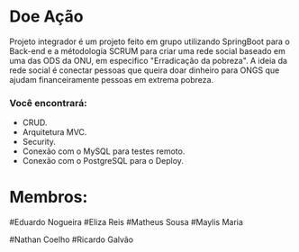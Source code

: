 # Doe Ação
Projeto integrador é um projeto feito em grupo utilizando SpringBoot para o Back-end e a métodologia SCRUM para criar uma rede social baseado em uma das ODS da ONU, em especifico "Erradicação da pobreza".
A ideia da rede social é conectar pessoas que queira doar dinheiro para ONGS que ajudam financeiramente pessoas em extrema pobreza.

### Você encontrará:
- CRUD.
- Arquitetura MVC.
- Security.
- Conexão com o MySQL para testes remoto.
- Conexão com o PostgreSQL para o Deploy.

# Membros:

#Eduardo Nogueira #Eliza Reis #Matheus Sousa #Maylis Maria 

#Nathan Coelho #Ricardo Galvão
